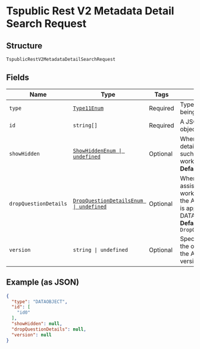 
# Tspublic Rest V2 Metadata Detail Search Request

## Structure

`TspublicRestV2MetadataDetailSearchRequest`

## Fields

| Name | Type | Tags | Description |
|  --- | --- | --- | --- |
| `type` | [`Type11Enum`](../../doc/models/type-11-enum.md) | Required | Type of the metadata object being searched. Valid values |
| `id` | `string[]` | Required | A JSON array of GUIDs of the objects. |
| `showHidden` | [`ShowHiddenEnum \| undefined`](../../doc/models/show-hidden-enum.md) | Optional | When set to true, returns details of the hidden objects, such as a column in a worksheet or a table.<br>**Default**: `ShowHiddenEnum.False` |
| `dropQuestionDetails` | [`DropQuestionDetailsEnum \| undefined`](../../doc/models/drop-question-details-enum.md) | Optional | When set to true, the search assist data associated with a worksheet is not included in the API response. This attribute is applicable only for DATAOBJECT data type.<br>**Default**: `DropQuestionDetailsEnum.False` |
| `version` | `string \| undefined` | Optional | Specify the version to retrieve the objects from. By default, the API returns metadata for all versions of the object. |

## Example (as JSON)

```json
{
  "type": "DATAOBJECT",
  "id": [
    "id0"
  ],
  "showHidden": null,
  "dropQuestionDetails": null,
  "version": null
}
```

